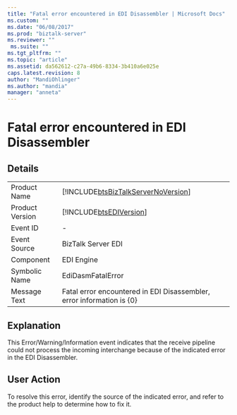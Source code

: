 ```yaml
---
title: "Fatal error encountered in EDI Disassembler | Microsoft Docs"
ms.custom: ""
ms.date: "06/08/2017"
ms.prod: "biztalk-server"
ms.reviewer: ""
 ms.suite: ""
ms.tgt_pltfrm: ""
ms.topic: "article"
ms.assetid: da562612-c27a-49b6-8334-3b410a6e025e
caps.latest.revision: 8
author: "MandiOhlinger"
ms.author: "mandia"
manager: "anneta"
---
```

# Fatal error encountered in EDI Disassembler
## Details  
  
|||  
|-|-|  
|Product Name|[!INCLUDE[btsBizTalkServerNoVersion](../includes/btsbiztalkservernoversion-md.md)]|  
|Product Version|[!INCLUDE[btsEDIVersion](../includes/btsediversion-md.md)]|  
|Event ID|-|  
|Event Source|BizTalk Server EDI|  
|Component|EDI Engine|  
|Symbolic Name|EdiDasmFatalError|  
|Message Text|Fatal error encountered in EDI Disassembler, error information is {0}|  
  
## Explanation  
 This Error/Warning/Information event indicates that the receive pipeline could not process the incoming interchange because of the indicated error in the EDI Disassembler.  
  
## User Action  
 To resolve this error, identify the source of the indicated error, and refer to the product help to determine how to fix it.